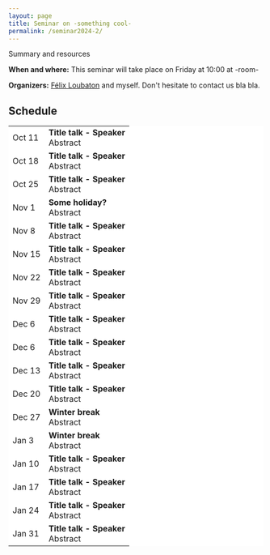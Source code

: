 ```yaml
---
layout: page
title: Seminar on -something cool-
permalink: /seminar2024-2/
---
```



  
Summary and resources

<b>When and where:</b> This seminar will take place on Friday at 10:00 at -room-

<b>Organizers:</b> <a href="https://felixloubaton.github.io/">Félix Loubaton</a> and myself. Don't hesitate to contact us bla bla. 



## Schedule

<style>
  .no-border, .no-border td, .no-border th {
    border: none;
      background-color: white;
  }
  
  table {
   border-collapse: collapse;
}

table tr, table td, table th {
   border: none;
}
</style>
<style>
.right-justify {
  text-align: right;
}
</style>

<table class="no-border">
  <tr>
    <td>Oct 11</td>
    <td><b>Title talk - Speaker</b><br>
      Abstract
    </td>
  </tr>
   <tr>
    <td>Oct 18</td>
    <td><b>Title talk - Speaker</b><br>
      Abstract
    </td>
  </tr>
   <tr>
    <td>Oct 25</td>
    <td><b>Title talk - Speaker</b><br>
      Abstract
    </td>
  </tr>
   <tr>
    <td>Nov 1</td>
    <td><b>Some holiday?</b><br>
      Abstract
    </td>
  </tr>
   <tr>
    <td>Nov 8</td>
    <td><b>Title talk - Speaker</b><br>
      Abstract
    </td>
  </tr>
   <tr>
    <td>Nov 15</td>
    <td><b>Title talk - Speaker</b><br>
      Abstract
    </td>
  </tr>
   <tr>
    <td>Nov 22</td>
    <td><b>Title talk - Speaker</b><br>
      Abstract
    </td>
  </tr>

   <tr>
    <td>Nov 29</td>
    <td><b>Title talk - Speaker</b><br>
      Abstract
    </td>
  </tr>

   <tr>
    <td>Dec 6</td>
    <td><b>Title talk - Speaker</b><br>
      Abstract
    </td>
  </tr>  

   <tr>
    <td>Dec 6</td>
    <td><b>Title talk - Speaker</b><br>
      Abstract
    </td>
  </tr>  

  <tr>
    <td>Dec 13</td>
    <td><b>Title talk - Speaker</b><br>
      Abstract
    </td>
  </tr> 

   <tr>
    <td>Dec 20</td>
    <td><b>Title talk - Speaker</b><br>
      Abstract
    </td>
  </tr>  

   <tr>
    <td>Dec 27</td>
    <td><b>Winter break</b><br>
      Abstract
    </td>
  </tr>  

   <tr>
    <td>Jan 3</td>
    <td><b>Winter break</b><br>
      Abstract
    </td>
  </tr> 

   <tr>
    <td>Jan 10</td>
    <td><b>Title talk - Speaker</b><br>
      Abstract
    </td>
  </tr> 

   <tr>
    <td>Jan 17</td>
    <td><b>Title talk - Speaker</b><br>
      Abstract
    </td>
  </tr> 

   <tr>
    <td>Jan 24</td>
    <td><b>Title talk - Speaker</b><br>
      Abstract
    </td>
  </tr> 

  <tr>
    <td>Jan 31</td>
    <td><b>Title talk - Speaker</b><br>
      Abstract
    </td>
  </tr> 
</table>






<!--
### Step 1) Fork Reverie to your User Repository

Fork [this repository](https://github.com/amitmerchant1990/reverie), then rename the repository to `yourgithubusername.github.io`.

Alternatively, you can use [Use this template](https://github.com/amitmerchant1990/reverie/generate) button if you want to create a repository with a clean commit history which will use Reverie as a template.

Your Jekyll blog will often be viewable immediately at <https://yourgithubusername.github.io> (if it's not, you can often force it to build by completing step 2)

### Step 2) Customize and view your site

Enter your site name, description, avatar and many other options by editing the `_config.yml` file. You can easily turn on Google Analytics tracking, Disqus commenting and social icons here.

Making a change to `_config.yml` (or any file in your repository) will force GitHub Pages to rebuild your site with jekyll. Your rebuilt site will be viewable a few seconds later at <https://yourgithubusername.github.io> - if not, give it ten minutes as GitHub suggests and it'll appear soon.

### Step 3) Publish your first blog post

Create a new file called `/_posts/2019-2-13-Hello-World.md` to publish your first blog post. That's all you need to do to publish your first blog post! This [Markdown Cheatsheet](https://github.com/adam-p/markdown-here/wiki/Markdown-Cheatsheet) might come in handy while writing the posts.

> You can add additional posts in the browser on GitHub.com too! Just hit the <kbd>Create new file</kbd> button in `/_posts/` to create new content. Just make sure to include the [front-matter](http://jekyllrb.com/docs/frontmatter/) block at the top of each new blog post and make sure the post's filename is in this format: year-month-day-title.md

## Using Categories in Reverie

You can categorize your content based on `categories` in Reverie. For this, you just need to add `categories` in front matter like below:

For adding single category:

```md
categories: JavaScript
```

For adding multiple categories:

```md
categories: [PHP, Laravel]
```

The contegorized content can be shown over this URL: <https://yourgithubusername.github.io/categories/>

## RSS

The generated [RSS feed](https://en.wikipedia.org/wiki/RSS) of your blog can be found at <https://yourgithubusername.github.io/feed>. You can see the example RSS feed over [here](https://www.amitmerchant.com/reverie/feed).

## Sitemap

The generated sitemap of your blog can be found at <https://yourgithubusername.github.io/sitemap>. You can see the example sitemap feed over [here](https://www.amitmerchant.com/reverie/sitemap).

-->
